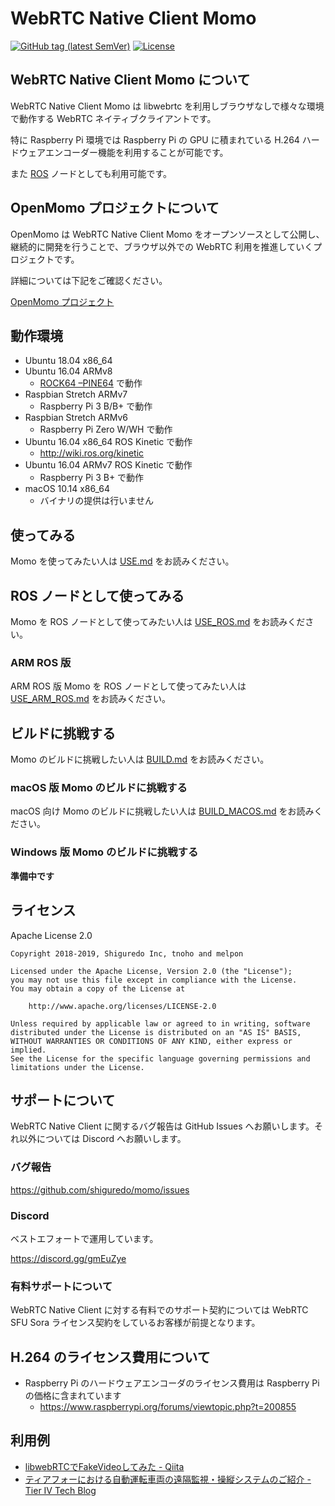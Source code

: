 # WebRTC Native Client Momo

[![GitHub tag (latest SemVer)](https://img.shields.io/github/tag/shiguredo/momo.svg)](https://github.com/shiguredo/momo)
[![License](https://img.shields.io/badge/License-Apache%202.0-blue.svg)](https://opensource.org/licenses/Apache-2.0)

## WebRTC Native Client Momo について

WebRTC Native Client Momo は libwebrtc を利用しブラウザなしで様々な環境で動作する WebRTC ネイティブクライアントです。

特に Raspberry Pi 環境では Raspberry Pi の GPU に積まれている H.264 ハードウェアエンコーダー機能を利用することが可能です。

また [ROS](http://www.ros.org/) ノードとしても利用可能です。

## OpenMomo プロジェクトについて

OpenMomo は WebRTC Native Client Momo をオープンソースとして公開し、継続的に開発を行うことで、ブラウザ以外での WebRTC 利用を推進していくプロジェクトです。

詳細については下記をご確認ください。

[OpenMomo プロジェクト](https://gist.github.com/voluntas/51c67d0d8ce7af9f24655cee4d7dd253)

## 動作環境

- Ubuntu 18.04 x86_64
- Ubuntu 16.04 ARMv8
    - [ROCK64 –PINE64](https://www.pine64.org/?page_id=7147) で動作
- Raspbian Stretch ARMv7
    - Raspberry Pi 3 B/B+ で動作
- Raspbian Stretch ARMv6
    - Raspberry Pi Zero W/WH で動作
- Ubuntu 16.04 x86_64 ROS Kinetic で動作
    - http://wiki.ros.org/kinetic
- Ubuntu 16.04 ARMv7 ROS Kinetic で動作
    - Raspberry Pi 3 B+ で動作
- macOS 10.14 x86_64
    - バイナリの提供は行いません

## 使ってみる

Momo を使ってみたい人は [USE.md](doc/USE.md) をお読みください。

## ROS ノードとして使ってみる

Momo を ROS ノードとして使ってみたい人は [USE_ROS.md](doc/USE_ROS.md) をお読みください。

### ARM ROS 版

ARM ROS 版 Momo を ROS ノードとして使ってみたい人は [USE_ARM_ROS.md](doc/USE_ARM_ROS.md) をお読みください。

## ビルドに挑戦する

Momo のビルドに挑戦したい人は [BUILD.md](doc/BUILD.md) をお読みください。

### macOS 版 Momo のビルドに挑戦する

macOS 向け Momo のビルドに挑戦したい人は [BUILD_MACOS.md](doc/BUILD_MACOS.md) をお読みください。

### Windows 版 Momo のビルドに挑戦する

**準備中です**

## ライセンス

Apache License 2.0

```
Copyright 2018-2019, Shiguredo Inc, tnoho and melpon

Licensed under the Apache License, Version 2.0 (the "License");
you may not use this file except in compliance with the License.
You may obtain a copy of the License at

    http://www.apache.org/licenses/LICENSE-2.0

Unless required by applicable law or agreed to in writing, software
distributed under the License is distributed on an "AS IS" BASIS,
WITHOUT WARRANTIES OR CONDITIONS OF ANY KIND, either express or implied.
See the License for the specific language governing permissions and
limitations under the License.
```

## サポートについて

WebRTC Native Client に関するバグ報告は GitHub Issues へお願いします。それ以外については Discord へお願いします。

### バグ報告

https://github.com/shiguredo/momo/issues

### Discord

ベストエフォートで運用しています。

https://discord.gg/gmEuZye

### 有料サポートについて

WebRTC Native Client に対する有料でのサポート契約については WebRTC SFU Sora ライセンス契約をしているお客様が前提となります。

## H.264 のライセンス費用について

- Raspberry Pi のハードウェアエンコーダのライセンス費用は Raspberry Pi の価格に含まれています
    - https://www.raspberrypi.org/forums/viewtopic.php?t=200855

## 利用例

- [libwebRTCでFakeVideoしてみた \- Qiita](https://qiita.com/aikw/items/efb3726eb808a913d9da)
- [ティアフォーにおける自動運転車両の遠隔監視・操縦システムのご紹介 \- Tier IV Tech Blog](https://tech.tier4.jp/entry/2019/01/22/170032)
